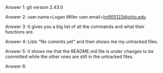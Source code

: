 Answer 1: git version 2.43.0

Answer 2: user.name=Logan Miller
user.email=lm905123@ohio.edu

Answer 3: It gives you a big list of all the commands and what their functions are.

Answer 4: Lists "No commits yet" and then shows me my untracked files.

Answer 5: It shows me that the README.md file is under changes to be committed while the other ones are still in the untracked files.

Answer 6: